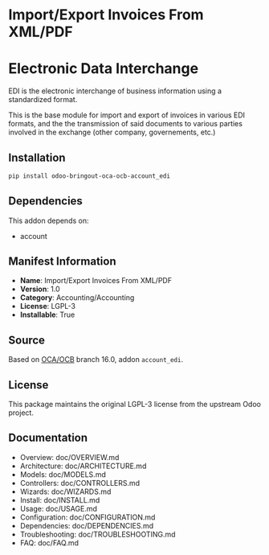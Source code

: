 # Import/Export Invoices From XML/PDF


Electronic Data Interchange
=======================================
EDI is the electronic interchange of business information using a standardized format.

This is the base module for import and export of invoices in various EDI formats, and the
the transmission of said documents to various parties involved in the exchange (other company,
governements, etc.)
    

## Installation

```bash
pip install odoo-bringout-oca-ocb-account_edi
```

## Dependencies

This addon depends on:
- account

## Manifest Information

- **Name**: Import/Export Invoices From XML/PDF
- **Version**: 1.0
- **Category**: Accounting/Accounting
- **License**: LGPL-3
- **Installable**: True

## Source

Based on [OCA/OCB](https://github.com/OCA/OCB) branch 16.0, addon `account_edi`.

## License

This package maintains the original LGPL-3 license from the upstream Odoo project.

## Documentation

- Overview: doc/OVERVIEW.md
- Architecture: doc/ARCHITECTURE.md
- Models: doc/MODELS.md
- Controllers: doc/CONTROLLERS.md
- Wizards: doc/WIZARDS.md
- Install: doc/INSTALL.md
- Usage: doc/USAGE.md
- Configuration: doc/CONFIGURATION.md
- Dependencies: doc/DEPENDENCIES.md
- Troubleshooting: doc/TROUBLESHOOTING.md
- FAQ: doc/FAQ.md
